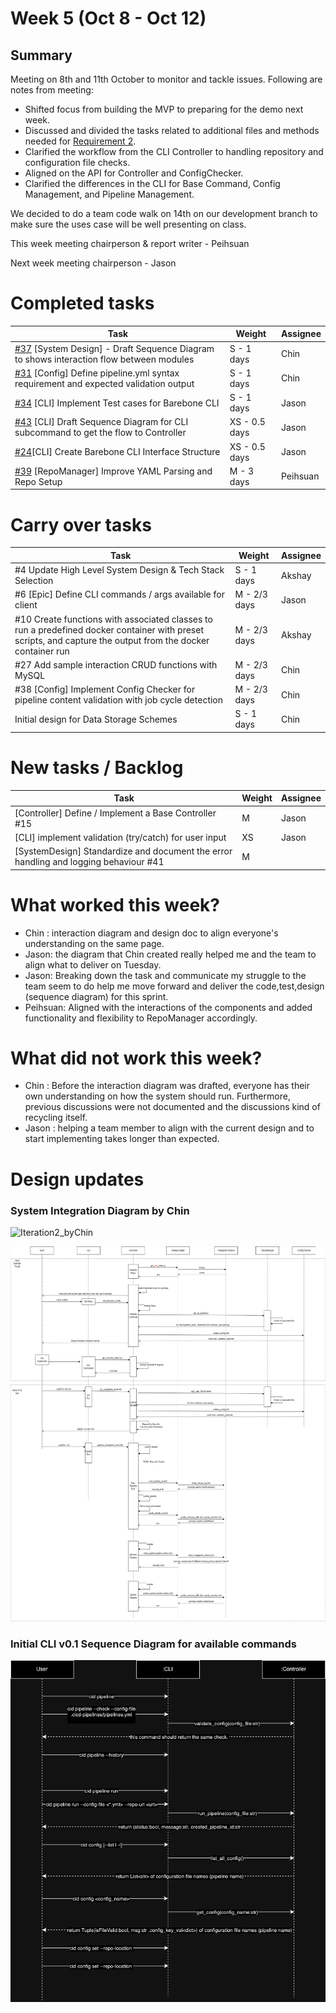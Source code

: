 # Week 5 (Oct 8 - Oct 12)

## Summary

Meeting on 8th and 11th October to monitor and tackle issues. Following are notes from meeting:

- Shifted focus from building the MVP to preparing for the demo next week.
- Discussed and divided the tasks related to additional files and methods needed for [Requirement 2](https://neu-seattle.gitlab.io/asd/cs6510f24/CS6510-F24/main/project/requirements.html#_requirements_iteration_2).
- Clarified the workflow from the CLI Controller to handling repository and configuration file checks.
- Aligned on the API for Controller and ConfigChecker.
- Clarified the differences in the CLI for Base Command, Config Management, and Pipeline Management.

We decided to do a team code walk on 14th on our development branch to make sure the uses case will be well presenting on class.

This week meeting chairperson & report writer - Peihsuan

Next week meeting chairperson - Jason

# Completed tasks

| Task                                                                                   | Weight     | Assignee |
| -------------------------------------------------------------------------------------- | ---------- | -------- |
| [#37](https://github.com/CS6510-SEA-F24/t4-cicd/issues/37) [System Design] - Draft Sequence Diagram to shows interaction flow between modules | S - 1 days | Chin     |
| [#31](https://github.com/CS6510-SEA-F24/t4-cicd/issues/31) [Config] Define pipeline.yml syntax requirement and expected validation output     | S - 1 days | Chin     |
| [#34](https://github.com/CS6510-SEA-F24/t4-cicd/issues/34) [CLI] Implement Test cases for Barebone CLI | S - 1 days | Jason     |
| [#43](https://github.com/CS6510-SEA-F24/t4-cicd/issues/43) [CLI] Draft Sequence Diagram for CLI subcommand to get the flow to Controller | XS - 0.5 days | Jason |
| [#24](https://github.com/CS6510-SEA-F24/t4-cicd/issues/24)[CLI] Create Barebone CLI Interface Structure | XS - 0.5 days | Jason
| [#39](https://github.com/CS6510-SEA-F24/t4-cicd/issues/39) [RepoManager] Improve YAML Parsing and Repo Setup                                  | M - 3 days | Peihsuan |



# Carry over tasks

| Task                                                                                                                                                        | Weight       | Assignee |
| ----------------------------------------------------------------------------------------------------------------------------------------------------------- | ------------ | -------- |
| #4 Update High Level System Design & Tech Stack Selection                                                                                                   | S - 1 days   | Akshay   |
| #6 [Epic] Define CLI commands / args available for client | M - 2/3 days | Jason    |
| #10 Create functions with associated classes to run a predefined docker container with preset scripts, and capture the output from the docker container run | M - 2/3 days | Akshay   |
| #27 Add sample interaction CRUD functions with MySQL                                                                                                        | M - 2/3 days | Chin     |
| #38 [Config] Implement Config Checker for pipeline content validation with job cycle detection                                                              | M - 2/3 days | Chin     |
| Initial design for Data Storage Schemes                                                                                                                     | S - 1 days   | Chin     |

# New tasks / Backlog

| Task | Weight | Assignee |
| ---- | ------ | -------- |
| [Controller] Define / Implement a Base Controller #15 | M | Jason |
| [CLI] implement validation (try/catch) for user input | XS | Jason |
| [SystemDesign] Standardize and document the error handling and logging behaviour #41 |  M   |          |

# What worked this week?

- Chin : interaction diagram and design doc to align everyone's understanding on the same page.
- Jason: the diagram that Chin created really helped me and the team to align what to deliver on Tuesday. 
- Jason: Breaking down the task and communicate my struggle to the team seem to do help me move forward and deliver the code,test,design (sequence diagram) for this sprint.
- Peihsuan: Aligned with the interactions of the components and added functionality and flexibility to RepoManager accordingly.

# What did not work this week?

- Chin : Before the interaction diagram was drafted, everyone has their own understanding on how the system should run. Furthermore, previous discussions were not documented and the discussions kind of recycling itself.
- Jason : helping a team member to align with the current design and to start implementing takes longer than expected.

# Design updates

### System Integration Diagram by Chin
![Iteration2_byChin](https://github-production-user-asset-6210df.s3.amazonaws.com/108864806/375910364-7bbe96e1-33c2-4922-8fef-fd749414f463.JPG?X-Amz-Algorithm=AWS4-HMAC-SHA256&X-Amz-Credential=AKIAVCODYLSA53PQK4ZA%2F20241012%2Fus-east-1%2Fs3%2Faws4_request&X-Amz-Date=20241012T213339Z&X-Amz-Expires=300&X-Amz-Signature=54b69f85156166d1b829a8253704569677853ec0402093d57503a1808ec34782&X-Amz-SignedHeaders=host)

<img src="../../images/week5/system_interation_diagram_phase1_v0.1.png" alt="Sequence Diagram" width="800" height="600">

### Initial CLI v0.1 Sequence Diagram for available commands
![CLIv0.1](../../images/week5/CLI_v0.1.drawio.png)
